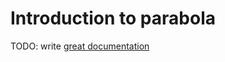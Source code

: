 # Introduction to parabola

TODO: write [great documentation](http://jacobian.org/writing/what-to-write/)
